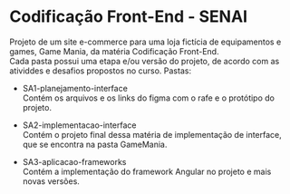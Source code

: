 # Codificação Front-End - SENAI

Projeto de um site e-commerce para uma loja fictícia de equipamentos e games, Game Mania, da matéria Codificação Front-End.
<br> Cada pasta possui uma etapa e/ou versão do projeto, de acordo com as atividdes e desafios propostos no curso.
Pastas:

* SA1-planejamento-interface <br>
Contém os arquivos e os links do figma com o rafe e o protótipo do projeto.

* SA2-implementacao-interface <br>
Contém o projeto final dessa matéria de implementação de interface, que se encontra na pasta GameMania.

* SA3-aplicacao-frameworks <br>
Contém a implementação do framework Angular no projeto e mais novas versões.
